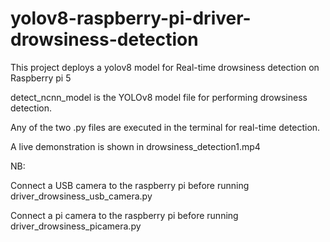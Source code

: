 # yolov8-raspberry-pi-driver-drowsiness-detection
This project deploys a yolov8 model for Real-time drowsiness detection on Raspberry pi 5

detect_ncnn_model is the YOLOv8 model file for performing drowsiness detection.

Any of the two .py files are executed in the terminal for real-time detection.

A live demonstration is shown in drowsiness_detection1.mp4

NB: 

Connect a USB camera to the raspberry pi before running driver_drowsiness_usb_camera.py

Connect a pi  camera to the raspberry pi before running driver_drowsiness_picamera.py


